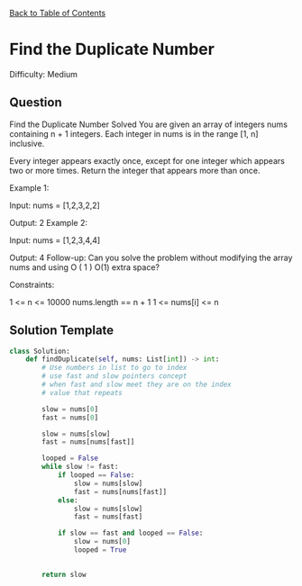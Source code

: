 [Back to Table of Contents](../../README.md)

# Find the Duplicate Number
Difficulty: Medium

## Question
Find the Duplicate Number
Solved 
You are given an array of integers nums containing n + 1 integers. Each integer in nums is in the range [1, n] inclusive.

Every integer appears exactly once, except for one integer which appears two or more times. Return the integer that appears more than once.

Example 1:

Input: nums = [1,2,3,2,2]

Output: 2
Example 2:

Input: nums = [1,2,3,4,4]

Output: 4
Follow-up: Can you solve the problem without modifying the array nums and using 
O
(
1
)
O(1) extra space?

Constraints:

1 <= n <= 10000
nums.length == n + 1
1 <= nums[i] <= n

## Solution Template
```python
class Solution:
    def findDuplicate(self, nums: List[int]) -> int:
        # Use numbers in list to go to index
        # use fast and slow pointers concept
        # when fast and slow meet they are on the index
        # value that repeats

        slow = nums[0]
        fast = nums[0]

        slow = nums[slow]
        fast = nums[nums[fast]]

        looped = False
        while slow != fast:
            if looped == False:
                slow = nums[slow]
                fast = nums[nums[fast]]
            else:
                slow = nums[slow]
                fast = nums[fast]

            if slow == fast and looped == False:
                slow = nums[0]
                looped = True

        
        return slow
```
